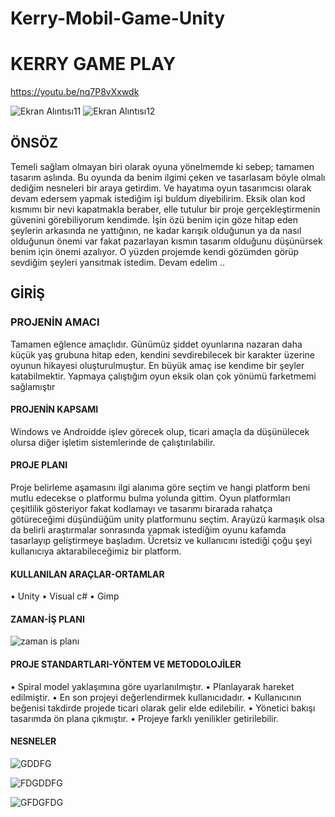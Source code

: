 # Kerry-Mobil-Game-Unity
# KERRY GAME PLAY

https://youtu.be/nq7P8vXxwdk

![Ekran Alıntısı11](https://user-images.githubusercontent.com/48864556/54906071-88c2d480-4ef3-11e9-95bd-52ff39225c93.PNG) ![Ekran Alıntısı12](https://user-images.githubusercontent.com/48864556/54906101-9d9f6800-4ef3-11e9-9025-c875a55127f1.PNG)

## ÖNSÖZ
Temeli sağlam olmayan biri olarak oyuna yönelmemde ki sebep; tamamen tasarım aslında.
Bu oyunda da benim ilgimi çeken ve tasarlasam böyle olmalı dediğim nesneleri bir araya getirdim. Ve hayatıma oyun tasarımcısı olarak devam edersem yapmak istediğim işi buldum diyebilirim.
Eksik olan kod kısmımı bir nevi kapatmakla beraber, elle tutulur bir proje gerçekleştirmenin güvenini görebiliyorum kendimde.
İşin özü benim için göze hitap eden şeylerin arkasında ne yattığının, ne kadar karışık olduğunun ya da nasıl olduğunun önemi var fakat pazarlayan kısmın tasarım olduğunu düşünürsek benim için önemi azalıyor. O yüzden projemde kendi gözümden görüp sevdiğim şeyleri yansıtmak istedim.
Devam edelim ..


## GİRİŞ
### PROJENİN AMACI
Tamamen eğlence amaçlıdır.
Günümüz şiddet oyunlarına nazaran daha küçük yaş grubuna hitap eden, kendini sevdirebilecek bir karakter üzerine oyunun hikayesi oluşturulmuştur.
En büyük amaç ise kendime bir şeyler katabilmektir. Yapmaya çalıştığım oyun
eksik olan çok yönümü farketmemi sağlamıştır 

#### PROJENİN KAPSAMI
Windows ve Androidde işlev görecek olup, ticari amaçla da düşünülecek olursa diğer işletim sistemlerinde de çalıştırılabilir.
#### PROJE PLANI
Proje belirleme aşamasını ilgi alanıma göre seçtim ve hangi platform beni mutlu edecekse o platformu bulma yolunda gittim.
Oyun platformları çeşitlilik gösteriyor fakat kodlamayı ve tasarımı birarada rahatça götüreceğimi düşündüğüm unity platformunu seçtim.
Arayüzü karmaşık olsa da belirli araştırmalar sonrasında yapmak istediğim oyunu kafamda tasarlayıp geliştirmeye başladım. Ücretsiz ve kullanıcını istediği çoğu şeyi kullanıcıya aktarabileceğimiz bir platform.

#### KULLANILAN ARAÇLAR-ORTAMLAR
•	Unity
•	Visual c#
•	Gimp

#### ZAMAN-İŞ PLANI

![zaman is planı](https://user-images.githubusercontent.com/48864556/54906569-975dbb80-4ef4-11e9-9922-2954835853d1.PNG)

#### PROJE STANDARTLARI-YÖNTEM VE METODOLOJİLER
•	Spiral model yaklaşımına göre uyarlanılmıştır.
•	Planlayarak hareket edilmiştir.
•	En son projeyi değerlendirmek kullanıcıdadır.
•	Kullanıcının beğenisi takdirde projede ticari olarak gelir elde edilebilir.
•	Yönetici bakışı tasarımda ön plana çıkmıştır.
•	Projeye farklı yenilikler getirilebilir.

#### NESNELER 


![GDDFG](https://user-images.githubusercontent.com/48864556/54906924-6cc03280-4ef5-11e9-86cf-7d103a1daab8.PNG)

![FDGDDFG](https://user-images.githubusercontent.com/48864556/54906958-7b0e4e80-4ef5-11e9-86e9-76c72858a612.PNG)

![GFDGFDG](https://user-images.githubusercontent.com/48864556/54906968-83668980-4ef5-11e9-9d9b-2f09a801f642.PNG)
